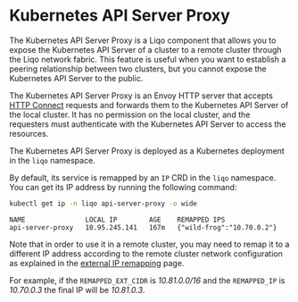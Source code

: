 # Kubernetes API Server Proxy

The Kubernetes API Server Proxy is a Liqo component that allows you to expose the Kubernetes API Server of a cluster to a remote cluster through the Liqo network fabric.
This feature is useful when you want to establish a peering relationship between two clusters, but you cannot expose the Kubernetes API Server to the public.

The Kubernetes API Server Proxy is an Envoy HTTP server that accepts [HTTP Connect](https://developer.mozilla.org/en-US/docs/Web/HTTP/Methods/CONNECT) requests and forwards them to the Kubernetes API Server of the local cluster.
It has no permission on the local cluster, and the requesters must authenticate with the Kubernetes API Server to access the resources.

The Kubernetes API Server Proxy is deployed as a Kubernetes deployment in the `liqo` namespace.

By default, its service is remapped by an `IP` CRD in the `liqo` namespace.
You can get its IP address by running the following command:

```bash
kubectl get ip -n liqo api-server-proxy -o wide
```

```text
NAME               LOCAL IP        AGE    REMAPPED IPS
api-server-proxy   10.95.245.141   167m   {"wild-frog":"10.70.0.2"}
```

Note that in order to use it in a remote cluster, you may need to remap it to a different IP address according to the remote cluster network configuration as explained in the [external IP remapping](ExternalIPRemappingConnectToExternalHost) page.

For example, if the `REMAPPED_EXT_CIDR` is *10.81.0.0/16* and the `REMAPPED_IP` is *10.70.0.3* the final IP will be *10.81.0.3*.
